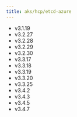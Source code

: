 ```yaml
---
title: aks/hcp/etcd-azure
---
```

- v3.1.19
- v3.2.27
- v3.2.28
- v3.2.29
- v3.2.30
- v3.3.17
- v3.3.18
- v3.3.19
- v3.3.20
- v3.3.25
- v3.4.2
- v3.4.3
- v3.4.5
- v3.4.7
